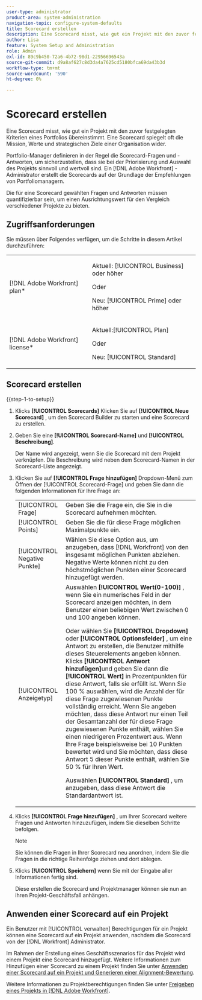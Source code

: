 ```yaml
---
user-type: administrator
product-area: system-administration
navigation-topic: configure-system-defaults
title: Scorecard erstellen
description: Eine Scorecard misst, wie gut ein Projekt mit den zuvor festgelegten Kriterien eines Portfolios übereinstimmt. Eine Scorecard spiegelt oft die Aufgaben, Werte und strategischen Ziele einer Organisation wider. Portfolio-Manager definieren in der Regel die Scorecard-Fragen und -Antworten, um sicherzustellen, dass sie bei der Priorisierung und Auswahl von Projekten sinnvoll und wertvoll sind. Ein [!DNL Adobe Workfront] -Administrator erstellt die Scorecards auf der Grundlage der Empfehlungen von Portfoliomanagern.
author: Lisa
feature: System Setup and Administration
role: Admin
exl-id: 89c9b450-72a6-4b72-98d1-22956696543a
source-git-commit: d9a8af627c8d3da4a7625cd5180bfca69da43b3d
workflow-type: tm+mt
source-wordcount: '590'
ht-degree: 0%

---
```


# Scorecard erstellen

<!--Audited: 01/2024-->

<!--DON'T DELETE, DRAFT OR HIDE THIS ARTICLE. IT IS LINKED TO THE PRODUCT, THROUGH THE CONTEXT SENSITIVE HELP LINKS.-->

Eine Scorecard misst, wie gut ein Projekt mit den zuvor festgelegten Kriterien eines Portfolios übereinstimmt. Eine Scorecard spiegelt oft die Mission, Werte und strategischen Ziele einer Organisation wider.

Portfolio-Manager definieren in der Regel die Scorecard-Fragen und -Antworten, um sicherzustellen, dass sie bei der Priorisierung und Auswahl des Projekts sinnvoll und wertvoll sind. Ein [!DNL Adobe Workfront] -Administrator erstellt die Scorecards auf der Grundlage der Empfehlungen von Portfoliomanagern.

Die für eine Scorecard gewählten Fragen und Antworten müssen quantifizierbar sein, um einen Ausrichtungswert für den Vergleich verschiedener Projekte zu bieten.

## Zugriffsanforderungen

Sie müssen über Folgendes verfügen, um die Schritte in diesem Artikel durchzuführen:

<table style="table-layout:auto"> 
 <col> 
 <col> 
 <tbody> 
  <tr> 
   <td role="rowheader">[!DNL Adobe Workfront] plan*</td> 
   <td> <p>Aktuell: [!UICONTROL Business] oder höher</p> 
   Oder
   <p>Neu: [!UICONTROL Prime] oder höher</p>
   </td> 
  </tr> 
  <tr> 
   <td role="rowheader">[!DNL Adobe Workfront] license*</td> 
   <td><p>Aktuell:[!UICONTROL Plan]</p>
   Oder
   <p>Neu: [!UICONTROL Standard]</p>
   </td> 
  </tr> 
 </tbody> 
</table>

## Scorecard erstellen

{{step-1-to-setup}}

1. Klicks **[!UICONTROL Scorecards]** Klicken Sie auf **[!UICONTROL Neue Scorecard]** , um den Scorecard Builder zu starten und eine Scorecard zu erstellen.

1. Geben Sie eine **[!UICONTROL Scorecard-Name]** und **[!UICONTROL Beschreibung]**.

   Der Name wird angezeigt, wenn Sie die Scorecard mit dem Projekt verknüpfen. Die Beschreibung wird neben dem Scorecard-Namen in der Scorecard-Liste angezeigt.

1. Klicken Sie auf **[!UICONTROL Frage hinzufügen]** Dropdown-Menü zum Öffnen der [!UICONTROL Scorecard-Frage] und geben Sie dann die folgenden Informationen für Ihre Frage an:

   <table style="table-layout:auto"> 
    <col> 
    <col> 
    <tbody> 
     <tr> 
      <td role="rowheader">[!UICONTROL Frage]</td> 
      <td>Geben Sie die Frage ein, die Sie in die Scorecard aufnehmen möchten.</td> 
     </tr> 
     <tr> 
      <td role="rowheader">[!UICONTROL Points]</td> 
      <td>Geben Sie die für diese Frage möglichen Maximalpunkte ein.</td> 
     </tr> 
     <tr> 
      <td role="rowheader">[!UICONTROL Negative Punkte]</td> 
      <td>Wählen Sie diese Option aus, um anzugeben, dass [!DNL Workfront] von den insgesamt möglichen Punkten abziehen. Negative Werte können nicht zu den höchstmöglichen Punkten einer Scorecard hinzugefügt werden.</td> 
     </tr> 
     <tr> 
      <td role="rowheader">[!UICONTROL Anzeigetyp]</td> 
      <td>Auswählen <strong>[!UICONTROL Wert(0-100)]</strong> , wenn Sie ein numerisches Feld in der Scorecard anzeigen möchten, in dem Benutzer einen beliebigen Wert zwischen 0 und 100 angeben können.<p>Oder wählen Sie <strong>[!UICONTROL Dropdown]</strong> oder <strong>[!UICONTROL Optionsfelder]</strong> , um eine Antwort zu erstellen, die Benutzer mithilfe dieses Steuerelements angeben können. Klicks <strong>[!UICONTROL Antwort hinzufügen]</strong>und geben Sie dann die <strong>[!UICONTROL Wert]</strong> in Prozentpunkten für diese Antwort, falls sie erfüllt ist. Wenn Sie 100 % auswählen, wird die Anzahl der für diese Frage zugewiesenen Punkte vollständig erreicht. Wenn Sie angeben möchten, dass diese Antwort nur einen Teil der Gesamtanzahl der für diese Frage zugewiesenen Punkte enthält, wählen Sie einen niedrigeren Prozentwert aus. Wenn Ihre Frage beispielsweise bei 10 Punkten bewertet wird und Sie möchten, dass diese Antwort 5 dieser Punkte enthält, wählen Sie 50 % für Ihren Wert.</p>
      <p>Auswählen <strong>[!UICONTROL Standard]</strong> , um anzugeben, dass diese Antwort die Standardantwort ist.</strong></p>
     </tr> 
    </tbody> 
   </table>

1. Klicks **[!UICONTROL Frage hinzufügen]** , um Ihrer Scorecard weitere Fragen und Antworten hinzuzufügen, indem Sie dieselben Schritte befolgen.

   >[!NOTE]
   >
   >Sie können die Fragen in Ihrer Scorecard neu anordnen, indem Sie die Fragen in die richtige Reihenfolge ziehen und dort ablegen.

1. Klicks **[!UICONTROL Speichern]** wenn Sie mit der Eingabe aller Informationen fertig sind.

   Diese erstellen die Scorecard und Projektmanager können sie nun an ihren Projekt-Geschäftsfall anhängen.

## Anwenden einer Scorecard auf ein Projekt

Ein Benutzer mit [!UICONTROL verwalten] Berechtigungen für ein Projekt können eine Scorecard auf ein Projekt anwenden, nachdem die Scorecard von der [!DNL Workfront] Administrator.

Im Rahmen der Erstellung eines Geschäftsszenarios für das Projekt wird einem Projekt eine Scorecard hinzugefügt. Weitere Informationen zum Hinzufügen einer Scorecard zu einem Projekt finden Sie unter [Anwenden einer Scorecard auf ein Projekt und Generieren einer Alignment-Bewertung](../../../manage-work/projects/define-a-business-case/apply-scorecard-to-project-to-generate-alignment-score.md).

Weitere Informationen zu Projektberechtigungen finden Sie unter [Freigeben eines Projekts in [!DNL Adobe Workfront]](../../../workfront-basics/grant-and-request-access-to-objects/share-a-project.md).
